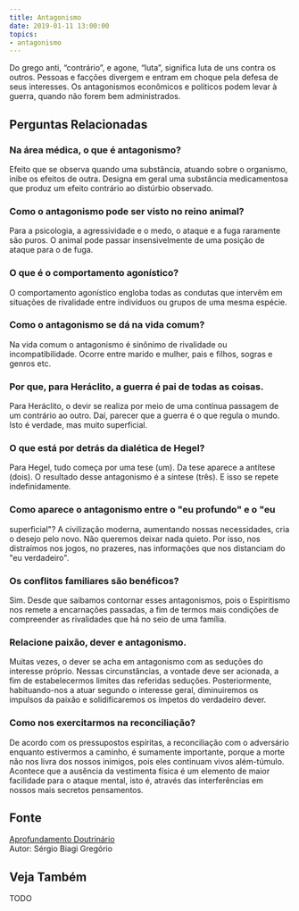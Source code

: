 ```yaml
---
title: Antagonismo
date: 2019-01-11 13:00:00
topics: 
- antagonismo
---
```


Do grego anti, “contrário”, e agone, “luta”, significa luta de uns
contra os outros. Pessoas e facções divergem e entram em choque pela
defesa de seus interesses. Os antagonismos econômicos e políticos podem
levar à guerra, quando não forem bem administrados.

## Perguntas Relacionadas

### Na área médica, o que é antagonismo?
Efeito que se observa quando uma substância, atuando sobre o organismo,
inibe os efeitos de outra. Designa em geral uma substância medicamentosa
que produz um efeito contrário ao distúrbio observado.

### Como o antagonismo pode ser visto no reino animal?
Para a psicologia, a agressividade e o medo, o ataque e a fuga raramente
são puros. O animal pode passar insensivelmente de uma posição de ataque
para o de fuga.

### O que é o comportamento agonístico?
O comportamento agonístico engloba todas as condutas que intervêm em
situações de rivalidade entre indivíduos ou grupos de uma mesma espécie.

### Como o antagonismo se dá na vida comum?
Na vida comum o antagonismo é sinônimo de rivalidade ou
incompatibilidade. Ocorre entre marido e mulher, pais e filhos, sogras e
genros etc.

### Por que, para Heráclito, a guerra é pai de todas as coisas.

Para Heráclito, o devir se realiza por meio de uma contínua passagem de
um contrário ao outro. Daí, parecer que a guerra é o que regula o mundo.
Isto é verdade, mas muito superficial.

### O que está por detrás da dialética de Hegel?
Para Hegel, tudo começa por uma tese (um). Da tese aparece a antítese
(dois). O resultado desse antagonismo é a síntese (três). E isso se
repete indefinidamente.

### Como aparece o antagonismo entre o "eu profundo" e o "eu
superficial"?
A civilização moderna, aumentando nossas necessidades, cria o desejo
pelo novo. Não queremos deixar nada quieto. Por isso, nos distraímos nos
jogos, no prazeres, nas informações que nos distanciam do "eu
verdadeiro".

### Os conflitos familiares são benéficos?
Sim. Desde que saibamos contornar esses antagonismos, pois o Espiritismo
nos remete a encarnações passadas, a fim de termos mais condições de
compreender as rivalidades que há no seio de uma família.

### Relacione paixão, dever e antagonismo.

Muitas vezes, o dever se acha em antagonismo com as seduções do
interesse próprio. Nessas circunstâncias, a vontade deve ser acionada, a
fim de estabelecermos limites das referidas seduções. Posteriormente,
habituando-nos a atuar segundo o interesse geral, diminuiremos os
impulsos da paixão e solidificaremos os ímpetos do verdadeiro dever.

### Como nos exercitarmos na reconciliação?
De acordo com os pressupostos espíritas, a reconciliação com o
adversário enquanto estivermos a caminho, é sumamente importante, porque
a morte não nos livra dos nossos inimigos, pois eles continuam vivos
além-túmulo. Acontece que a ausência da vestimenta física é um elemento
de maior facilidade para o ataque mental, isto é, através das
interferências em nossos mais secretos pensamentos.

## Fonte
[Aprofundamento Doutrinário](https://sites.google.com/view/aprofundamentodoutrinario/antagonismo)  
Autor: Sérgio Biagi Gregório

## Veja Também
TODO

